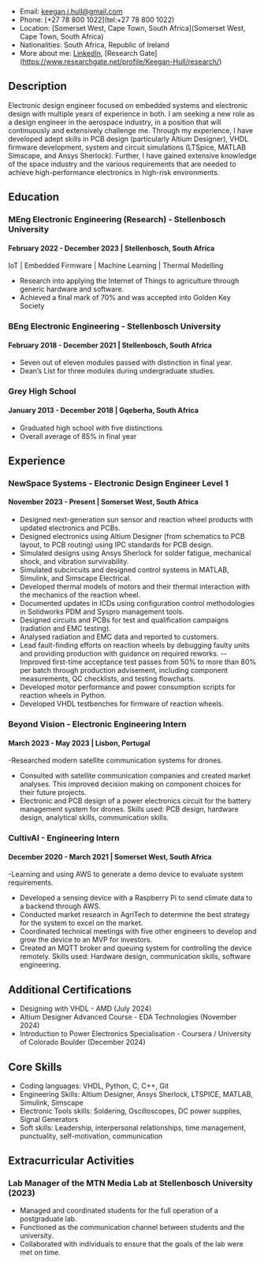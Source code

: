 - Email: <keegan.j.hull@gmail.com>
- Phone: [+27 78 800 1022](tel:+27 78 800 1022)
- Location: [Somerset West, Cape Town, South Africa](Somerset West, Cape Town, South Africa)
- Nationalities: South Africa, Republic of Ireland
- More about me: [LinkedIn](https://www.linkedin.com/in/keeganjhull/), [Research Gate] (https://www.researchgate.net/profile/Keegan-Hull/research/)

## Description

Electronic design engineer focused on embedded systems and electronic design with multiple years of experience in both. I am seeking a
new role as a design engineer in the aerospace industry, in a position that will continuously and extensively challenge me. Through my
experience, I have developed adept skills in PCB design (particularly Altium Designer), VHDL firmware development, system and circuit
simulations (LTSpice, MATLAB Simscape, and Ansys Sherlock). Further, I have gained extensive knowledge of the space industry and the
various requirements that are needed to achieve high-performance electronics in high-risk environments.

## Education
### MEng Electronic Engineering (Research) - Stellenbosch University
#### February 2022 - December 2023 | Stellenbosch, South Africa

IoT | Embedded Firmware | Machine Learning | Thermal Modelling

- Research into applying the Internet of Things to agriculture through generic hardware and software.
- Achieved a final mark of 70% and was accepted into Golden Key Society

### BEng Electronic Engineering - Stellenbosch University
#### February 2018 - December 2021 | Stellenbosch, South Africa
- Seven out of eleven modules passed with distinction in final year.
- Dean’s List for three modules during undergraduate studies.

### Grey High School 
#### January 2013 - December 2018 | Gqeberha, South Africa
- Graduated high school with five distinctions
- Overall average of 85% in final year

## Experience
### NewSpace Systems - Electronic Design Engineer Level 1
#### November 2023 - Present | Somerset West, South Africa
- Designed next-generation sun sensor and reaction wheel products with updated electronics and PCBs.
- Designed electronics using Altium Designer (from schematics to PCB layout, to PCB routing) using IPC standards for PCB design.
- Simulated designs using Ansys Sherlock for solder fatigue, mechanical shock, and vibration survivability.
- Simulated subcircuits and designed control systems in MATLAB, Simulink, and Simscape Electrical.
- Developed thermal models of motors and their thermal interaction with the mechanics of the reaction wheel.
- Documented updates in ICDs using configuration control methodologies in Solidworks PDM and Syspro management tools.
- Designed circuits and PCBs for test and qualification campaigns (radiation and EMC testing).
- Analysed radiation and EMC data and reported to customers.
- Lead fault-finding efforts on reaction wheels by debugging faulty units and providing production with guidance on required reworks.
-- Improved first-time acceptance test passes from 50% to more than 80% per batch through production advisement,
including component measurements, QC checklists, and testing flowcharts.
- Developed motor performance and power consumption scripts for reaction wheels in Python.
- Developed VHDL testbenches for firmware of reaction wheels.

### Beyond Vision - Electronic Engineering Intern
#### March 2023 - May 2023 | Lisbon, Portugal
-Researched modern satellite communication systems for drones.
- Consulted with satellite communication companies and created market analyses. This improved decision making on component
choices for their future projects.
- Electronic and PCB design of a power electronics circuit for the battery management system for drones.
Skills used: PCB design, hardware design, analytical skills, communication skills.
### CultivAI - Engineering Intern
#### December 2020 - March 2021 | Somerset West, South Africa
-Learning and using AWS to generate a demo device to evaluate system requirements.
- Developed a sensing device with a Raspberry Pi to send climate data to a backend through AWS.
- Conducted market research in AgriTech to determine the best strategy for the system to excel on the market.
- Coordinated technical meetings with five other engineers to develop and grow the device to an MVP for investors.
- Created an MQTT broker and queuing system for controlling the device remotely.
Skills used: Hardware design, communication skills, software engineering.

## Additional Certifications
- Designing with VHDL - AMD (July 2024)
- Altium Designer Advanced Course - EDA Technologies (November 2024)
- Introduction to Power Electronics Specialisation - Coursera / University of Colorado Boulder (December 2024)
  
## Core Skills 

- Coding languages: VHDL, Python, C, C++, Git
- Engineering Skills: Altium Designer, Ansys Sherlock, LTSPICE, MATLAB, Simulink, Simscape
- Electronic Tools skills: Soldering, Oscilloscopes, DC power supplies, Signal Generators
- Soft skills: Leadership, interpersonal relationships, time management, punctuality, self-motivation, communication

## Extracurricular Activities 
### Lab Manager of the MTN Media Lab at Stellenbosch University (2023)
- Managed and coordinated students for the full operation of a postgraduate lab.
- Functioned as the communication channel between students and the university.
- Collaborated with individuals to ensure that the goals of the lab were met on time.













